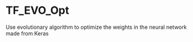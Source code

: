 # TF_EVO_Opt
Use evolutionary algorithm to optimize the weights in the neural network made from Keras 
